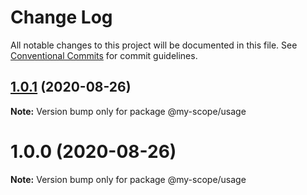 # Change Log

All notable changes to this project will be documented in this file.
See [Conventional Commits](https://conventionalcommits.org) for commit guidelines.

<a name="1.0.1"></a>
## [1.0.1](https://github.com/Everettss/lerna-conventional-commits-example/compare/@my-scope/usage@1.0.0...@my-scope/usage@1.0.1) (2020-08-26)




**Note:** Version bump only for package @my-scope/usage

<a name="1.0.0"></a>
# 1.0.0 (2020-08-26)




**Note:** Version bump only for package @my-scope/usage
